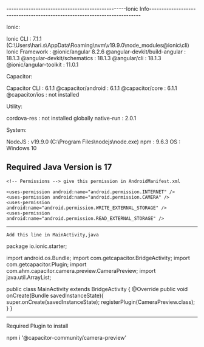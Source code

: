 

-------------------------------------------------Ionic Info--------------------------------------------------------------------------

Ionic:

   Ionic CLI                     : 7.1.1 (C:\Users\hari.s\AppData\Roaming\nvm\v19.9.0\node_modules\@ionic\cli)
   Ionic Framework               : @ionic/angular 8.2.6
   @angular-devkit/build-angular : 18.1.3
   @angular-devkit/schematics    : 18.1.3
   @angular/cli                  : 18.1.3
   @ionic/angular-toolkit        : 11.0.1

Capacitor:

   Capacitor CLI      : 6.1.1
   @capacitor/android : 6.1.1
   @capacitor/core    : 6.1.1
   @capacitor/ios     : not installed

Utility:

   cordova-res : not installed globally
   native-run  : 2.0.1

System:

   NodeJS : v19.9.0 (C:\Program Files\nodejs\node.exe)
   npm    : 9.6.3
   OS     : Windows 10

Required Java Version is 17
--------------------------------------------------------------------------------------------------------------------------------------

    <!-- Permissions --> give this permission in AndroidManifest.xml

    <uses-permission android:name="android.permission.INTERNET" />
    <uses-permission android:name="android.permission.CAMERA" />
    <uses-permission android:name="android.permission.WRITE_EXTERNAL_STORAGE" />
    <uses-permission android:name="android.permission.READ_EXTERNAL_STORAGE" />

----------------------------------------------------------------------------------------------------------------------------------------

	Add this line in MainActivity,java

package io.ionic.starter;

import android.os.Bundle;
import com.getcapacitor.BridgeActivity;
import com.getcapacitor.Plugin;
import com.ahm.capacitor.camera.preview.CameraPreview;
import java.util.ArrayList;

public class MainActivity extends BridgeActivity {
    @Override
    public void onCreate(Bundle savedInstanceState){
        super.onCreate(savedInstanceState);
        registerPlugin(CameraPreview.class);
    }
}

-----------------------------------------------------------------------------------------------------------------------------------------

Required Plugin to install

npm i '@capacitor-community/camera-preview'
